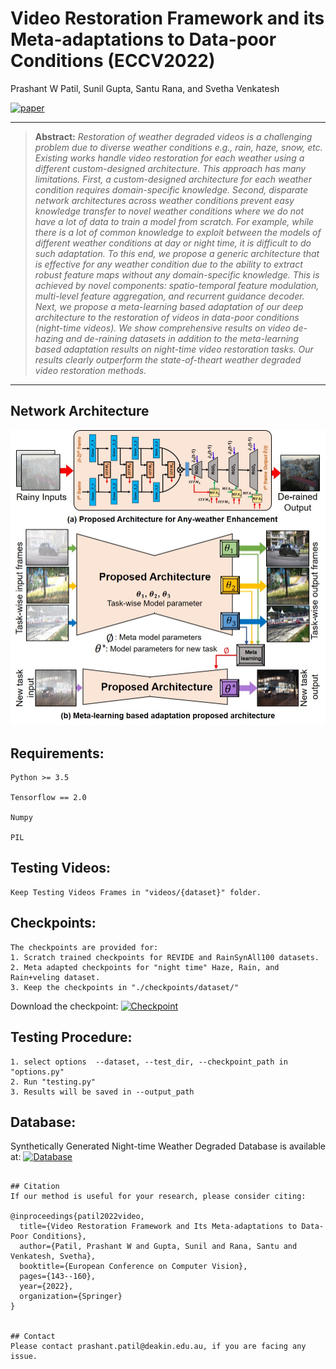 # Video Restoration Framework and its Meta-adaptations to Data-poor Conditions (ECCV2022)
Prashant W Patil, Sunil Gupta, Santu Rana, and Svetha Venkatesh


[![paper](https://img.shields.io/badge/Paper-<COLOR>.svg)](https://drive.google.com/file/d/1itwA0a1JQvS6sVsGDJ8Pt2DnQtG3UrJ8/view?usp=sharing)


<hr />

> **Abstract:** *Restoration of weather degraded videos is a challenging problem due to diverse weather conditions e.g., rain, haze, snow, etc. Existing works handle video restoration for each weather using a different custom-designed architecture. This approach has many limitations. First, a custom-designed architecture for each weather condition requires domain-specific knowledge. Second, disparate network architectures across weather conditions prevent easy knowledge transfer to novel weather conditions where we do not have a lot of data to train a model from scratch. For example, while there is a lot of common knowledge to exploit between the models of different weather conditions at day or night time, it is difficult to do such adaptation. To this end, we propose a generic architecture that is effective for any weather condition due to the ability to extract robust feature maps without any domain-specific knowledge. This is achieved by novel components: spatio-temporal feature modulation, multi-level feature aggregation, and recurrent guidance decoder. Next, we propose a meta-learning based adaptation of our deep architecture to the restoration of videos in data-poor conditions (night-time videos). We show comprehensive results on video de-hazing and de-raining datasets in addition to the meta-learning based adaptation results on night-time video restoration tasks. Our results clearly outperform the state-of-theart weather degraded video restoration methods.* 
<hr />

## Network Architecture

<img src = 'Overview.jpg'> 

## Requirements:

	Python >= 3.5

	Tensorflow == 2.0

	Numpy

	PIL

## Testing Videos:
	Keep Testing Videos Frames in "videos/{dataset}" folder.

## Checkpoints:
	The checkpoints are provided for:
	1. Scratch trained checkpoints for REVIDE and RainSynAll100 datasets.
	2. Meta adapted checkpoints for "night time" Haze, Rain, and Rain+veling dataset.
	3. Keep the checkpoints in "./checkpoints/dataset/"
Download the checkpoint: [![Checkpoint](https://img.shields.io/badge/Checkpoint-<COLOR>.svg)](https://drive.google.com/file/d/10ouP6HFPLAeGygmEmvhXHThks4EEJsRE/view?usp=sharing)

## Testing Procedure:
	1. select options  --dataset, --test_dir, --checkpoint_path in "options.py"  
	2. Run "testing.py"
	3. Results will be saved in --output_path

## Database:


Synthetically Generated Night-time Weather Degraded Database is available at: [![Database](https://img.shields.io/badge/Database-<COLOR>.svg)](https://drive.google.com/drive/folders/1zsW1D8Wtj_0GH1OOHSL7dwR_MIkZ8-zp?usp=sharing)

```

## Citation
If our method is useful for your research, please consider citing:
    
@inproceedings{patil2022video,
  title={Video Restoration Framework and Its Meta-adaptations to Data-Poor Conditions},
  author={Patil, Prashant W and Gupta, Sunil and Rana, Santu and Venkatesh, Svetha},
  booktitle={European Conference on Computer Vision},
  pages={143--160},
  year={2022},
  organization={Springer}
}


## Contact
Please contact prashant.patil@deakin.edu.au, if you are facing any issue.



